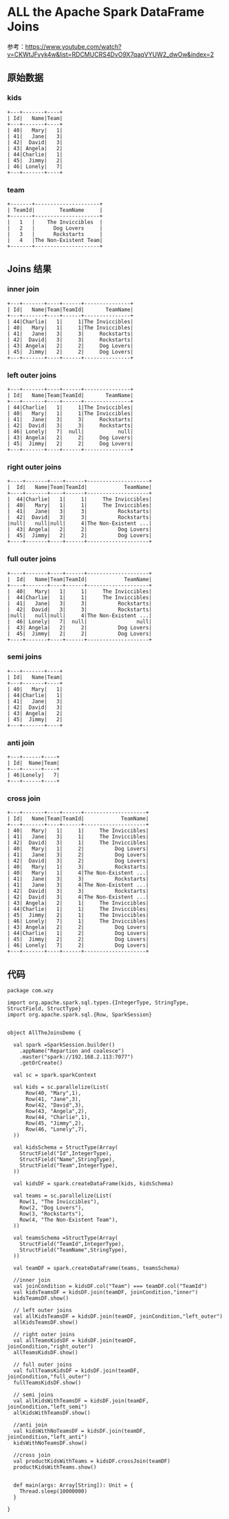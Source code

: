 # ALL the Apache Spark DataFrame Joins

参考：https://www.youtube.com/watch?v=CKWtJFvyk4w&list=RDCMUCRS4DvO9X7qaqVYUW2_dwOw&index=2


## 原始数据

### kids

	+---+-------+----+
	| Id|   Name|Team|	
	+---+-------+----+
	| 40|   Mary|   1|  
	| 41|   Jane|   3|   
	| 42|  David|   3|   
	| 43| Angela|   2|   
	| 44|Charlie|   1|    
	| 45|  Jimmy|   2|  
	| 46| Lonely|   7|    
	+---+-------+----+


### team 

	+-------+---------------------+
	| TeamId|        TeamName     |
	+-------+---------------------+
	|   1   |    The Inviccibles  |
	|   2   |      Dog Lovers     |
	|   3   |      Rockstarts     |
	|   4   |The Non-Existent Team|
	+-------+---------------------+



## Joins 结果

### inner join

	+---+-------+----+------+---------------+
	| Id|   Name|Team|TeamId|       TeamName|
	+---+-------+----+------+---------------+
	| 44|Charlie|   1|     1|The Inviccibles|
	| 40|   Mary|   1|     1|The Inviccibles|
	| 41|   Jane|   3|     3|     Rockstarts|
	| 42|  David|   3|     3|     Rockstarts|
	| 43| Angela|   2|     2|     Dog Lovers|
	| 45|  Jimmy|   2|     2|     Dog Lovers|
	+---+-------+----+------+---------------+
	
### left outer joins

	+---+-------+----+------+---------------+
	| Id|   Name|Team|TeamId|       TeamName|
	+---+-------+----+------+---------------+
	| 44|Charlie|   1|     1|The Inviccibles|
	| 40|   Mary|   1|     1|The Inviccibles|
	| 41|   Jane|   3|     3|     Rockstarts|
	| 42|  David|   3|     3|     Rockstarts|
	| 46| Lonely|   7|  null|           null|
	| 43| Angela|   2|     2|     Dog Lovers|
	| 45|  Jimmy|   2|     2|     Dog Lovers|
	+---+-------+----+------+---------------+
	
###  right outer joins

	+----+-------+----+------+--------------------+
	|  Id|   Name|Team|TeamId|            TeamName|
	+----+-------+----+------+--------------------+
	|  44|Charlie|   1|     1|     The Inviccibles|
	|  40|   Mary|   1|     1|     The Inviccibles|
	|  41|   Jane|   3|     3|          Rockstarts|
	|  42|  David|   3|     3|          Rockstarts|
	|null|   null|null|     4|The Non-Existent ...|
	|  43| Angela|   2|     2|          Dog Lovers|
	|  45|  Jimmy|   2|     2|          Dog Lovers|
	+----+-------+----+------+--------------------+

### full outer joins

	+----+-------+----+------+--------------------+
	|  Id|   Name|Team|TeamId|            TeamName|
	+----+-------+----+------+--------------------+
	|  40|   Mary|   1|     1|     The Inviccibles|
	|  44|Charlie|   1|     1|     The Inviccibles|
	|  41|   Jane|   3|     3|          Rockstarts|
	|  42|  David|   3|     3|          Rockstarts|
	|null|   null|null|     4|The Non-Existent ...|
	|  46| Lonely|   7|  null|                null|
	|  43| Angela|   2|     2|          Dog Lovers|
	|  45|  Jimmy|   2|     2|          Dog Lovers|
	+----+-------+----+------+--------------------+


### semi joins

	+---+-------+----+
	| Id|   Name|Team|
	+---+-------+----+
	| 40|   Mary|   1|
	| 44|Charlie|   1|
	| 41|   Jane|   3|
	| 42|  David|   3|
	| 43| Angela|   2|
	| 45|  Jimmy|   2|
	+---+-------+----+
	
### anti join

	+---+------+----+
	| Id|  Name|Team|
	+---+------+----+
	| 46|Lonely|   7|
	+---+------+----+
	
### cross join

	+---+-------+----+------+--------------------+
	| Id|   Name|Team|TeamId|            TeamName|
	+---+-------+----+------+--------------------+
	| 40|   Mary|   1|     1|     The Inviccibles|
	| 41|   Jane|   3|     1|     The Inviccibles|
	| 42|  David|   3|     1|     The Inviccibles|
	| 40|   Mary|   1|     2|          Dog Lovers|
	| 41|   Jane|   3|     2|          Dog Lovers|
	| 42|  David|   3|     2|          Dog Lovers|
	| 40|   Mary|   1|     3|          Rockstarts|
	| 40|   Mary|   1|     4|The Non-Existent ...|
	| 41|   Jane|   3|     3|          Rockstarts|
	| 41|   Jane|   3|     4|The Non-Existent ...|
	| 42|  David|   3|     3|          Rockstarts|
	| 42|  David|   3|     4|The Non-Existent ...|
	| 43| Angela|   2|     1|     The Inviccibles|
	| 44|Charlie|   1|     1|     The Inviccibles|
	| 45|  Jimmy|   2|     1|     The Inviccibles|
	| 46| Lonely|   7|     1|     The Inviccibles|
	| 43| Angela|   2|     2|          Dog Lovers|
	| 44|Charlie|   1|     2|          Dog Lovers|
	| 45|  Jimmy|   2|     2|          Dog Lovers|
	| 46| Lonely|   7|     2|          Dog Lovers|
	+---+-------+----+------+--------------------+
	

## 代码


	package com.wzy
	
	import org.apache.spark.sql.types.{IntegerType, StringType, StructField, StructType}
	import org.apache.spark.sql.{Row, SparkSession}
	
	
	object AllTheJoinsDemo {
	
	  val spark =SparkSession.builder()
	    .appName("Repartion and coalesce")
	    .master("spark://192.168.2.113:7077")
	    .getOrCreate()
	
	  val sc = spark.sparkContext
	
	  val kids = sc.parallelize(List(
	      Row(40, "Mary",1),
	      Row(41, "Jane",3),
	      Row(42, "David",3),
	      Row(43, "Angela",2),
	      Row(44, "Charlie",1),
	      Row(45, "Jimmy",2),
	      Row(46, "Lonely",7),
	  ))
	
	  val kidsSchema = StructType(Array(
	    StructField("Id",IntegerType),
	    StructField("Name",StringType),
	    StructField("Team",IntegerType),
	  ))
	
	  val kidsDF = spark.createDataFrame(kids, kidsSchema)
	
	  val teams = sc.parallelize(List(
	    Row(1, "The Inviccibles"),
	    Row(2, "Dog Lovers"),
	    Row(3, "Rockstarts"),
	    Row(4, "The Non-Existent Team"),
	  ))
	
	  val teamsSchema =StructType(Array(
	    StructField("TeamId",IntegerType),
	    StructField("TeamName",StringType),
	  ))
	
	  val teamDF = spark.createDataFrame(teams, teamsSchema)
	
	  //inner join
	  val joinCondition = kidsDF.col("Team") === teamDF.col("TeamId")
	  val kidsTeamsDF = kidsDF.join(teamDF, joinCondition,"inner")
	  kidsTeamsDF.show()
	
	  // left outer joins
	  val allKidsTeamsDF = kidsDF.join(teamDF, joinCondition,"left_outer")
	  allKidsTeamsDF.show()
	
	  // right outer joins
	  val allTeamsKidsDF = kidsDF.join(teamDF, joinCondition,"right_outer")
	  allTeamsKidsDF.show()
	
	  // full outer joins
	  val fullTeamsKidsDF = kidsDF.join(teamDF, joinCondition,"full_outer")
	  fullTeamsKidsDF.show()
	
	  // semi joins
	  val allKidsWithTeamsDF = kidsDF.join(teamDF, joinCondition,"left_semi")
	  allKidsWithTeamsDF.show()
	
	  //anti join
	  val kidsWithNoTeamsDF = kidsDF.join(teamDF, joinCondition,"left_anti")
	  kidsWithNoTeamsDF.show()
	
	  //cross join
	  val productKidsWithTeams = kidsDF.crossJoin(teamDF)
	  productKidsWithTeams.show()
	
	
	  def main(args: Array[String]): Unit = {
	    Thread.sleep(10000000)
	  }
	
	}
